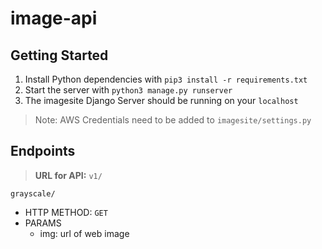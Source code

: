 # image-api

## Getting Started
1. Install Python dependencies with `pip3 install -r requirements.txt` 
2. Start the server with  `python3 manage.py runserver`
3. The imagesite Django Server should be running on your `localhost`

>Note: AWS Credentials need to be added to `imagesite/settings.py`

## Endpoints
> **URL for API:** `v1/`

`grayscale/`
   - HTTP METHOD: `GET`
   - PARAMS
     - img: url of web image
